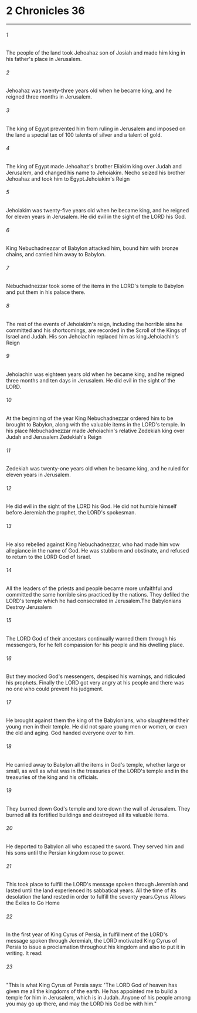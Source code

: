 # 2 Chronicles 36
***



###### 1 
The people of the land took Jehoahaz son of Josiah and made him king in his father's place in Jerusalem. 

###### 2 
Jehoahaz was twenty-three years old when he became king, and he reigned three months in Jerusalem. 

###### 3 
The king of Egypt prevented him from ruling in Jerusalem and imposed on the land a special tax of 100 talents of silver and a talent of gold. 

###### 4 
The king of Egypt made Jehoahaz's brother Eliakim king over Judah and Jerusalem, and changed his name to Jehoiakim. Necho seized his brother Jehoahaz and took him to Egypt.Jehoiakim's Reign 

###### 5 
Jehoiakim was twenty-five years old when he became king, and he reigned for eleven years in Jerusalem. He did evil in the sight of the LORD his God. 

###### 6 
King Nebuchadnezzar of Babylon attacked him, bound him with bronze chains, and carried him away to Babylon. 

###### 7 
Nebuchadnezzar took some of the items in the LORD's temple to Babylon and put them in his palace there. 

###### 8 
The rest of the events of Jehoiakim's reign, including the horrible sins he committed and his shortcomings, are recorded in the Scroll of the Kings of Israel and Judah. His son Jehoiachin replaced him as king.Jehoiachin's Reign 

###### 9 
Jehoiachin was eighteen years old when he became king, and he reigned three months and ten days in Jerusalem. He did evil in the sight of the LORD. 

###### 10 
At the beginning of the year King Nebuchadnezzar ordered him to be brought to Babylon, along with the valuable items in the LORD's temple. In his place Nebuchadnezzar made Jehoiachin's relative Zedekiah king over Judah and Jerusalem.Zedekiah's Reign 

###### 11 
Zedekiah was twenty-one years old when he became king, and he ruled for eleven years in Jerusalem. 

###### 12 
He did evil in the sight of the LORD his God. He did not humble himself before Jeremiah the prophet, the LORD's spokesman. 

###### 13 
He also rebelled against King Nebuchadnezzar, who had made him vow allegiance in the name of God. He was stubborn and obstinate, and refused to return to the LORD God of Israel. 

###### 14 
All the leaders of the priests and people became more unfaithful and committed the same horrible sins practiced by the nations. They defiled the LORD's temple which he had consecrated in Jerusalem.The Babylonians Destroy Jerusalem 

###### 15 
The LORD God of their ancestors continually warned them through his messengers, for he felt compassion for his people and his dwelling place. 

###### 16 
But they mocked God's messengers, despised his warnings, and ridiculed his prophets. Finally the LORD got very angry at his people and there was no one who could prevent his judgment. 

###### 17 
He brought against them the king of the Babylonians, who slaughtered their young men in their temple. He did not spare young men or women, or even the old and aging. God handed everyone over to him. 

###### 18 
He carried away to Babylon all the items in God's temple, whether large or small, as well as what was in the treasuries of the LORD's temple and in the treasuries of the king and his officials. 

###### 19 
They burned down God's temple and tore down the wall of Jerusalem. They burned all its fortified buildings and destroyed all its valuable items. 

###### 20 
He deported to Babylon all who escaped the sword. They served him and his sons until the Persian kingdom rose to power. 

###### 21 
This took place to fulfill the LORD's message spoken through Jeremiah and lasted until the land experienced its sabbatical years. All the time of its desolation the land rested in order to fulfill the seventy years.Cyrus Allows the Exiles to Go Home 

###### 22 
In the first year of King Cyrus of Persia, in fulfillment of the LORD's message spoken through Jeremiah, the LORD motivated King Cyrus of Persia to issue a proclamation throughout his kingdom and also to put it in writing. It read: 

###### 23 
"This is what King Cyrus of Persia says: 'The LORD God of heaven has given me all the kingdoms of the earth. He has appointed me to build a temple for him in Jerusalem, which is in Judah. Anyone of his people among you may go up there, and may the LORD his God be with him."
